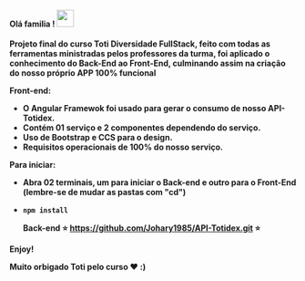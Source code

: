 <h4> Olá familia ! <img src="https://raw.githubusercontent.com/verma-anushka/verma-anushka/master/gifs/wave.gif" width="30px"></h4>

<b>Projeto final do curso Toti Diversidade FullStack, feito com todas as ferramentas ministradas pelos professores da turma, foi aplicado o conhecimento do Back-End ao Front-End, culminando assim na criação do nosso próprio APP 100% funcional<b>

<b>Front-end:<b>

* O Angular Framewok foi usado para gerar o consumo de nosso API-Totidex.
* Contém 01 serviço e 2 componentes dependendo do serviço.
* Uso de Bootstrap e CCS para o design.
* Requisitos operacionais de 100% do nosso serviço.

<b>Para iniciar:<b>

- Abra 02 terminais, um para iniciar o Back-end e outro para o Front-End (lembre-se de mudar as pastas com "cd")
- `npm install`  
  
  <b>Back-end<b> ⭐️ https://github.com/Johary1985/API-Totidex.git ⭐️

Enjoy!

<b> Muito orbigado Toti pelo curso ❤️ :) <b>
